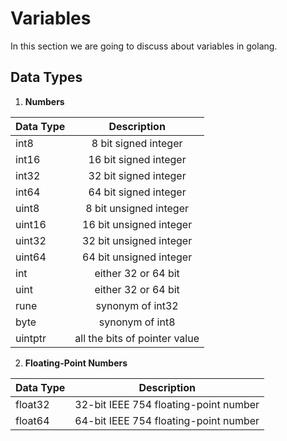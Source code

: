 # Variables
In this section we are going to discuss about variables in golang.

## Data Types

1. **Numbers**

| Data Type         | Description                |
| ------------------|:---------------------------------------:|
| int8              | 8 bit signed integer       |
| int16             | 16 bit signed integer      |
| int32             | 32 bit signed integer      |
| int64             | 64 bit signed integer      |
| uint8             | 8 bit unsigned integer     |
| uint16            | 16 bit unsigned integer    |
| uint32            | 32 bit unsigned integer    |
| uint64            | 64 bit unsigned integer    |
| int               | either 32 or 64 bit        |
| uint              | either 32 or 64 bit        |
| rune              | synonym of int32           |
| byte              | synonym of int8            |
| uintptr           | all the bits of pointer value  |

2. **Floating-Point Numbers**

| Data Type         | Description                |
| ------------------|:---------------------------------------:|
| float32              | 32-bit IEEE 754 floating-point number     |
| float64             | 64-bit IEEE 754 floating-point number   |
